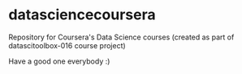 datasciencecoursera
===================

Repository for Coursera's Data Science courses (created as part of datascitoolbox-016 course project)

Have a good one everybody :)
